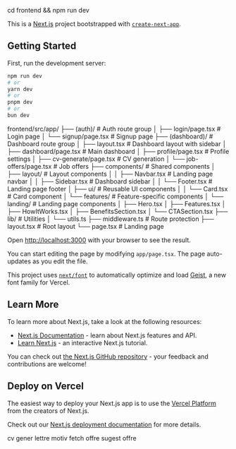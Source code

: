 cd frontend && npm run dev

This is a [Next.js](https://nextjs.org) project bootstrapped with [`create-next-app`](https://nextjs.org/docs/app/api-reference/cli/create-next-app).

## Getting Started

First, run the development server:

```bash
npm run dev
# or
yarn dev
# or
pnpm dev
# or
bun dev
```
frontend/src/app/
├── (auth)/                    # Auth route group
│   ├── login/page.tsx         # Login page
│   └── signup/page.tsx        # Signup page
├── (dashboard)/               # Dashboard route group
│   ├── layout.tsx            # Dashboard layout with sidebar
│   ├── dashboard/page.tsx     # Main dashboard
│   ├── profile/page.tsx       # Profile settings
│   ├── cv-generate/page.tsx   # CV generation
│   └── job-offers/page.tsx    # Job offers
├── components/                # Shared components
│   ├── layout/               # Layout components
│   │   ├── Navbar.tsx        # Landing page navbar
│   │   ├── Sidebar.tsx       # Dashboard sidebar
│   │   └── Footer.tsx        # Landing page footer
│   ├── ui/                   # Reusable UI components
│   │   └── Card.tsx          # Card component
│   └── features/             # Feature-specific components
│       └── landing/          # Landing page components
│           ├── Hero.tsx
│           ├── Features.tsx
│           ├── HowItWorks.tsx
│           ├── BenefitsSection.tsx
│           └── CTASection.tsx
├── lib/                      # Utilities
│   └── utils.ts
├── middleware.ts             # Route protection
├── layout.tsx               # Root layout
└── page.tsx                 # Landing page



Open [http://localhost:3000](http://localhost:3000) with your browser to see the result.

You can start editing the page by modifying `app/page.tsx`. The page auto-updates as you edit the file.

This project uses [`next/font`](https://nextjs.org/docs/app/building-your-application/optimizing/fonts) to automatically optimize and load [Geist](https://vercel.com/font), a new font family for Vercel.

## Learn More

To learn more about Next.js, take a look at the following resources:

- [Next.js Documentation](https://nextjs.org/docs) - learn about Next.js features and API.
- [Learn Next.js](https://nextjs.org/learn) - an interactive Next.js tutorial.

You can check out [the Next.js GitHub repository](https://github.com/vercel/next.js) - your feedback and contributions are welcome!

## Deploy on Vercel

The easiest way to deploy your Next.js app is to use the [Vercel Platform](https://vercel.com/new?utm_medium=default-template&filter=next.js&utm_source=create-next-app&utm_campaign=create-next-app-readme) from the creators of Next.js.

Check out our [Next.js deployment documentation](https://nextjs.org/docs/app/building-your-application/deploying) for more details.






cv gener 
lettre motiv
fetch offre 
sugest offre